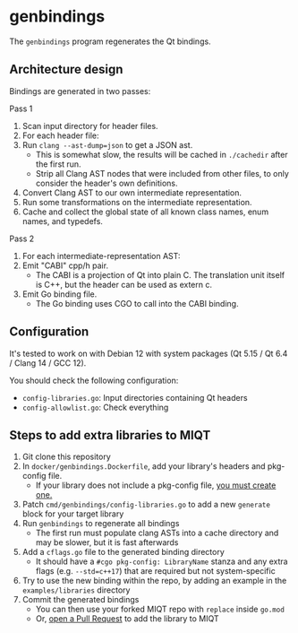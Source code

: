 # genbindings

The `genbindings` program regenerates the Qt bindings.

## Architecture design

Bindings are generated in two passes:

Pass 1

1. Scan input directory for header files.
2. For each header file:
3. Run `clang --ast-dump=json` to get a JSON ast.
	- This is somewhat slow, the results will be cached in `./cachedir` after the first run.
	- Strip all Clang AST nodes that were included from other files, to only consider the header's own definitions.
4. Convert Clang AST to our own intermediate representation.
5. Run some transformations on the intermediate representation.
6. Cache and collect the global state of all known class names, enum names, and typedefs.

Pass 2

1. For each intermediate-representation AST:
2. Emit "CABI" cpp/h pair.
	- The CABI is a projection of Qt into plain C. The translation unit itself is C++, but the header can be used as extern c.
3. Emit Go binding file.
	- The Go binding uses CGO to call into the CABI binding.

## Configuration

It's tested to work on with Debian 12 with system packages (Qt 5.15 / Qt 6.4 / Clang 14 / GCC 12).

You should check the following configuration:

- `config-libraries.go`: Input directories containing Qt headers
- `config-allowlist.go`: Check everything

## Steps to add extra libraries to MIQT

1. Git clone this repository
2. In `docker/genbindings.Dockerfile`, add your library's headers and pkg-config file.
    - If your library does not include a pkg-config file, [you must create one.](pkg-config/README.md)
3. Patch `cmd/genbindings/config-libraries.go` to add a new `generate` block for your target library
4. Run `genbindings` to regenerate all bindings
	- The first run must populate clang ASTs into a cache directory and may be slower, but it is fast afterwards
5. Add a `cflags.go` file to the generated binding directory
	- It should have a `#cgo pkg-config: LibraryName` stanza and any extra flags (e.g. `--std=c++17`) that are required but not system-specific
6. Try to use the new binding within the repo, by adding an example in the `examples/libraries` directory
7. Commit the generated bindings
    - You can then use your forked MIQT repo with `replace` inside `go.mod`
    - Or, [open a Pull Request](https://github.com/mappu/miqt/compare) to add the library to MIQT
